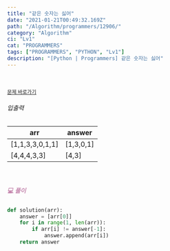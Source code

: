 ```yaml
---
title: "같은 숫자는 싫어"
date: "2021-01-21T00:49:32.169Z"
path: "/Algorithm/programmers/12906/"
category: "Algorithm"
ci: "Lv1"
cat: "PROGRAMMERS"
tags: ["PROGRAMMERS", "PYTHON", "Lv1"]
description: "[Python | Programmers] 같은 숫자는 싫어"
---
```


<br />

<a href="https://programmers.co.kr/learn/courses/30/lessons/12906"><small>문제 바로가기</small></a>

###### 입출력

| arr             | answer    |
| --------------- | --------- |
| [1,1,3,3,0,1,1] | [1,3,0,1] |
| [4,4,4,3,3]     | [4,3]     |

<br />

##### <h5 style="color:#C587AE;">💻 풀이</h5>

```python
def solution(arr):
    answer = [arr[0]]
    for i in range(1, len(arr)):
        if arr[i] != answer[-1]:
            answer.append(arr[i])
    return answer
```

<br />

